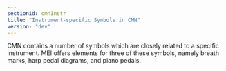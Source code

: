 ```yaml
---
sectionid: cmnInstr
title: "Instrument-specific Symbols in CMN"
version: "dev"
---
```


CMN contains a number of symbols which are closely related to a specific instrument.
MEI
offers elements for three of these symbols, namely breath marks, harp pedal diagrams,
and
piano pedals.

